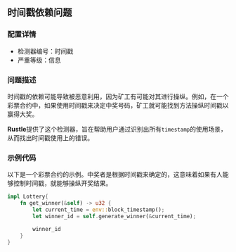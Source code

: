 
## 时间戳依赖问题

### 配置详情

* 检测器编号：时间戳
* 严重等级：信息

### 问题描述

时间戳的依赖可能导致被恶意利用，因为矿工有可能对其进行操纵。例如，在一个彩票合约中，如果使用时间戳来决定中奖号码，矿工就可能找到方法操纵时间戳以赢得大奖。

**Rustle**提供了这个检测器，旨在帮助用户通过识别出所有`timestamp`的使用场景，从而找出时间戳使用上的错误。

### 示例代码

以下是一个彩票合约的示例。中奖者是根据时间戳来确定的，这意味着如果有人能够控制时间戳，就能够操纵开奖结果。

```rust
impl Lottery{
    fn get_winner(&self) -> u32 {
        let current_time = env::block_timestamp();
        let winner_id = self.generate_winner(&current_time);

        winner_id
    }
}
```
